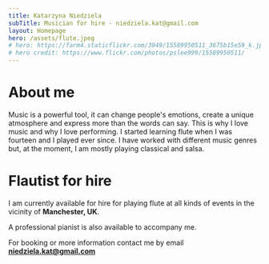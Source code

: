 ```yaml
---
title: Katarzyna Niedziela
subTitle: Musician for hire - niedziela.kat@gmail.com
layout: Homepage
hero: /assets/flute.jpeg
# hero: https://farm4.staticflickr.com/3949/15589950511_3675b15e59_k.jpg
# hero credit: https://www.flickr.com/photos/pslee999/15589950511/
---
```


# **About me**

Music is a powerful tool, it can change people's emotions, create a unique atmosphere and express more than the words can say. This is why I love music and why I love performing. I started learning flute when I was fourteen and I played ever since. I have worked with different music genres but, at the moment, I am mostly playing classical and salsa.

# **Flautist for hire**

I am currently available for hire for playing flute at all kinds of events in the vicinity of **Manchester, UK**.

A professional pianist is also available to accompany me.

For booking or more information contact me by email **<niedziela.kat@gmail.com>**


